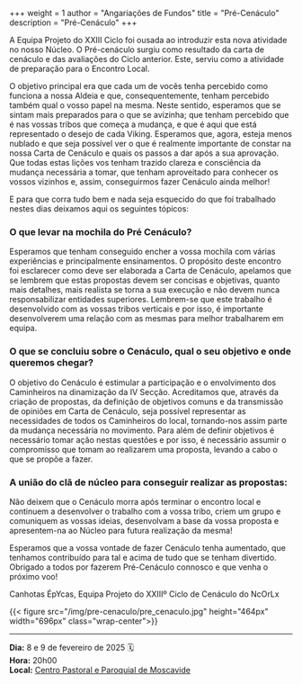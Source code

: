 +++
weight = 1
author = "Angariações de Fundos"
title = "Pré-Cenáculo"
description = "Pré-Cenáculo"
+++

A Equipa Projeto do XXIII Ciclo foi ousada ao introduzir esta nova atividade no nosso Núcleo. O Pré-cenáculo surgiu como resultado da carta de cenáculo e das avaliações do Ciclo anterior. Este, serviu como a atividade de preparação para o Encontro Local. 

O objetivo principal era que cada um de vocês tenha percebido como funciona a nossa Aldeia e que, consequentemente, tenham percebido também qual o vosso papel na mesma. Neste sentido, esperamos que se sintam mais preparados para o que se avizinha; que tenham percebido que é nas vossas tribos que começa a mudança, e que é aqui que está representado o desejo de cada Viking. Esperamos que, agora, esteja menos nublado e que seja possível ver o que é realmente importante de constar na nossa Carta de Cenáculo e quais os passos a dar após a sua aprovação. Que todas estas lições vos tenham trazido clareza e consciência da mudança necessária a tomar, que tenham aproveitado para conhecer os vossos vizinhos e, assim, conseguirmos fazer Cenáculo ainda melhor!

E para que corra tudo bem e nada seja esquecido do que foi trabalhado nestes dias deixamos aqui os seguintes tópicos:

### O que levar na mochila do Pré Cenáculo?
Esperamos que tenham conseguido encher a vossa mochila com várias experiências e principalmente ensinamentos. O propósito deste encontro foi esclarecer como deve ser elaborada a Carta de Cenáculo, apelamos que se lembrem que estas propostas devem ser concisas e objetivas, quanto mais detalhes, mais realista se torna a sua execução e não devem nunca responsabilizar entidades superiores. Lembrem-se que este trabalho é desenvolvido com as vossas tribos verticais e por isso, é importante desenvolverem uma relação com as mesmas para melhor trabalharem em equipa.

### O que se concluiu sobre o Cenáculo, qual o seu objetivo e onde queremos chegar?
O objetivo do Cenáculo é estimular a participação e o envolvimento dos Caminheiros na dinamização da IV Secção. Acreditamos que, através da criação de propostas, da definição de objetivos comuns e da transmissão de opiniões em Carta de Cenáculo, seja possível representar as necessidades de todos os Caminheiros do local, tornando-nos assim parte da mudança necessária no movimento. Para além de definir objetivos é necessário tomar ação nestas questões e por isso, é necessário assumir o compromisso que tomam ao realizarem uma proposta, levando a cabo o que se propõe a fazer.


### A união do clã de núcleo para conseguir realizar as propostas:
Não deixem que o Cenáculo morra após terminar o encontro local e continuem a desenvolver o trabalho com a vossa tribo, criem um grupo e comuniquem as vossas ideias, desenvolvam a base da vossa proposta e apresentem-na ao Núcleo para futura realização da mesma!

Esperamos que a vossa vontade de fazer Cenáculo tenha aumentado, que tenhamos contribuído para tal e acima de tudo que se tenham divertido. Obrigado a todos por fazerem Pré-Cenáculo connosco e que venha o próximo voo!

Canhotas ÉpYcas, 
Equipa Projeto do XXIIIº Ciclo de Cenáculo do NcOrLx

{{< figure src="/img/pre-cenaculo/pre_cenaculo.jpg" height="464px" width="696px" class="wrap-center">}}

---

**Dia:** 8 e 9 de fevereiro de 2025 🗓️ \
**Hora:** 20h00\
**Local:** [Centro Pastoral e Paroquial de Moscavide](https://maps.app.goo.gl/ohJmay6Y2wHEcLsY7)
